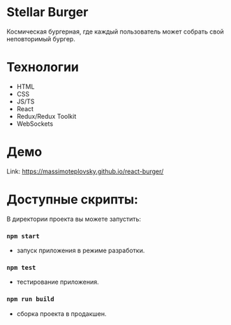 # Stellar Burger

Космическая бургерная, где каждый пользователь может собрать свой неповторимый бургер.

# Технологии
- HTML
- CSS
- JS/TS
- React
- Redux/Redux Toolkit
- WebSockets

# Демо

Link: https://massimoteplovsky.github.io/react-burger/


# Доступные скрипты:
В директории проекта вы можете запустить:

### `npm start`
 - запуск приложения в режиме разработки.

### `npm test`
 - тестирование приложения.

### `npm run build`
- сборка проекта в продакшен.
